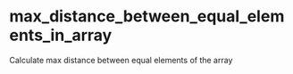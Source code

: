 # max_distance_between_equal_elements_in_array
Calculate max distance between equal elements of the array

